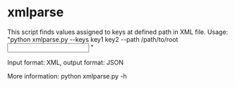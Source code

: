 # xmlparse

This script finds values assigned to keys at defined path in XML file. Usage: "python xmlparse.py --keys key1 key2 --path /path/to/root <input file> <keys>"

Input format: XML, output format: JSON

More information: python xmlparse.py -h
